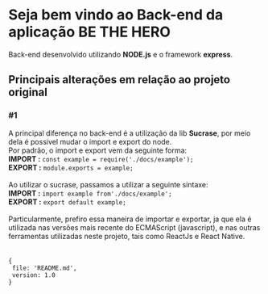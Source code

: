 <h1>Seja bem vindo ao Back-end da aplicação BE THE HERO</h1>
<p>Back-end desenvolvido utilizando <b>NODE.js</b> e o framework <b>express</b>.</p>
<h2>Principais alterações em relação ao projeto original</h2>
<h3>#1</h3>
<p>A principal diferença no back-end é a utilização da lib <b>Sucrase</b>, por meio dela é possivel mudar o import e export do node.</br>
Por padrão, o import e export vem da seguinte forma: </br>
<b>IMPORT :</b> <code>const example = require('./docs/example');</code> </br>
<b>EXPORT :</b> <code>module.exports = example;</code></br> </br>
Ao utilizar o sucrase, passamos a utilizar a seguinte sintaxe:</br>
<b>IMPORT :</b> <code>import example from'./docs/example';</code> </br>
<b>EXPORT :</b> <code>export default example;</code></br> </br>
Particularmente, prefiro essa maneira de importar e exportar, ja que ela é utilizada nas versões mais recente do ECMAScript (javascript), e nas outras ferramentas utilizadas neste projeto, tais como ReactJs e React Native.
</br>
</br>
</br>
<code>{</code></br>
<code> file: 'README.md',</code></br>
<code> version: 1.0</code></br>
<code>}</code>
</p>

